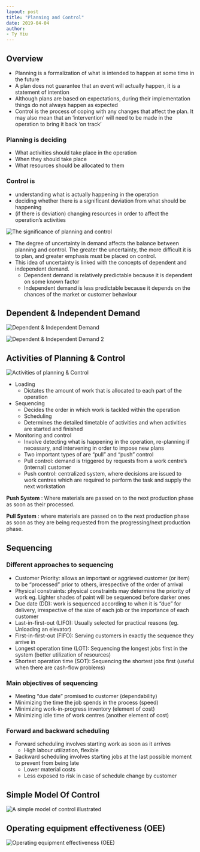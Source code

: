 ```yaml
---
layout: post
title: "Planning and Control"
date: 2019-04-04
author:
- Ty Yiu
---
```


## Overview
- Planning is a formalization of what is intended to happen at some time in the
  future
- A plan does not guarantee that an event will actually happen, it is a
  statement of intention
- Although plans are based on expectations, during their implementation things
  do not always happen as expected
- Control is the process of coping with any changes that affect the plan.  It
  may also mean that an ‘intervention’ will need to be made in the operation to
  bring it back ‘on track’

### Planning is deciding
- What activities should take place in the operation
- When they should take place
- What resources should be allocated to them

### Control is
- understanding what is actually happening in the operation
- deciding whether there is a significant deviation from what should be
  happening
- (if there is deviation) changing resources in order to affect the operation’s
  activities

![The significance of planning and control](https://i.ibb.co/LCD4KBP/Significance-of-planning-and-control.png)

- The degree of uncertainty in demand affects the balance between planning and
  control. The greater the uncertainty, the more difficult it is to plan, and
  greater emphasis must be placed on control.
- This idea of uncertainty is linked with the concepts of dependent and
  independent demand.  
    - Dependent demand is relatively predictable because it is dependent on some
      known factor 
    - Independent demand is less predictable because it depends on the chances
      of the market or customer behaviour

## Dependent & Independent Demand
![Dependent & Independent
Demand](https://i.ibb.co/GcLBx4V/dependent-independent-demand.png)

![Dependent & Independent Demand
2](https://i.ibb.co/1G0F3Vq/dependent-independent-demand2.png)

## Activities of Planning & Control
![Activities of planning &
Control](https://i.ibb.co/B464Npf/activities-of-planning-control.png)

- Loading
    - Dictates the amount of work that is allocated to each part of the
      operation
- Sequencing
    - Decides the order in which work is tackled within the operation
    - Scheduling
    - Determines the detailed timetable of activities and when activities are
      started and finished
- Monitoring and control
    - Involve detecting what is happening in the operation, re-planning if
      necessary, and intervening in order to impose new plans
    - Two important types of are “pull” and “push” control
    - Pull control: demand is triggered by requests from a work centre’s
      (internal) customer
    - Push control: centralized system, where decisions are issued to work
      centres which are required to perform the task and supply the next
      workstation

**Push System**
: Where materials are passed on to the next production phase as soon as their
processed.

**Pull System**
: where materials are passed on to the next production phase as soon as they are
being requested from the progressing/next production phase.

## Sequencing
### Different approaches to sequencing
- Customer Priority: allows an important or aggrieved customer (or item) to be
  “processed” prior to others, irrespective of the order of arrival
- Physical constraints: physical constraints may determine the priority of work
  eg. Lighter shades of paint will be sequenced before darker ones
- Due date (DD): work is sequenced according to when it is “due” for delivery,
  irrespective of the size of each job or the importance of each customer
- Last-in-first-out (LIFO): Usually selected for practical reasons (eg.
  Unloading an elevator)
- First-in-first-out (FIFO): Serving customers in exactly the sequence they
  arrive in
- Longest operation time (LOT): Sequencing the longest jobs first in the system
  (better utilization of resources)
- Shortest operation time (SOT): Sequencing the shortest jobs first (useful when
  there are cash-flow problems)

### Main objectives of sequencing
- Meeting “due date” promised to customer (dependability)
- Minimizing the time the job spends in the process (speed)
- Minimizing work-in-progress inventory (element of cost)
- Minimizing idle time of work centres (another element of cost)

### Forward and backward scheduling
- Forward scheduling involves starting work as soon as it arrives
    - High labour utilization, flexible
- Backward scheduling involves starting jobs at the last possible moment to
  prevent from being late
    - Lower material costs
    - Less exposed to risk in case of schedule change by customer

## Simple Model Of Control
![A simple model of control
illustrated](https://i.ibb.co/5kzYbC7/simple-model-of-control.png)

## Operating equipment effectiveness (OEE)
![Operating equipment effectiveness
(OEE)](https://i.ibb.co/cTmsFqS/operating-equipment-effectiveness.png)

